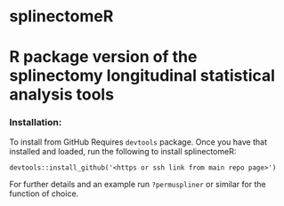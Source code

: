 # splinectomeR
R package version of the splinectomy longitudinal statistical analysis tools
=======
### Installation:
To install from GitHub Requires `devtools` package. Once you have that installed and loaded, run the following to install splinectomeR:
```
devtools::install_github('<https or ssh link from main repo page>')
```
For further details and an example run `?permuspliner` or similar for the function of choice.
